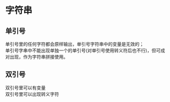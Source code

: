 # 字符串 
## 单引号
单引号里的任何字符都会原样输出，单引号字符串中的变量是无效的；
<br>单引号字串中不能出现单独一个的单引号(对单引号使用转义符后也不行)，但可成对出现，作为字符串拼接使用。
## 双引号
双引号里可以有变量
<br>双引号里可以出现转义字符